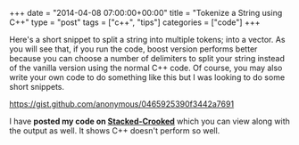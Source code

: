 +++
date = "2014-04-08 07:00:00+00:00"
title = "Tokenize a String using C++"
type = "post"
tags = ["c++", "tips"]
categories = ["code"]
+++


Here's a short snippet to split a string into multiple tokens; into a vector. As you will see that, if you run the code, boost version performs better because you can choose a number of delimiters to split your string instead of the vanilla version using the normal C++ code. Of course, you may also write your own code to do something like this but I was looking to do some short snippets.

https://gist.github.com/anonymous/0465925390f3442a7691

I have **posted my code on [Stacked-Crooked](http://coliru.stacked-crooked.com/a/01e1c68ffd0199cd)** which you can view along with the output as well. It shows C++ doesn't perform so well.
